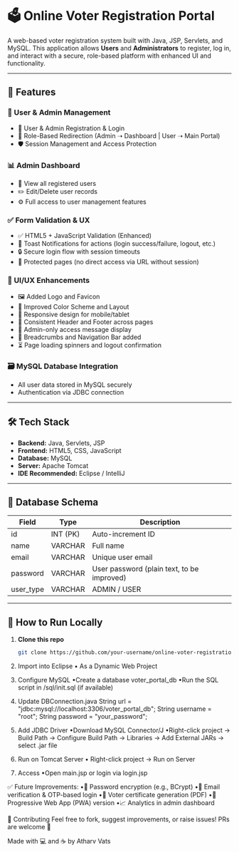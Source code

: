 # 🗳️ Online Voter Registration Portal

A web-based voter registration system built with Java, JSP, Servlets, and MySQL. This application allows **Users** and **Administrators** to register, log in, and interact with a secure, role-based platform with enhanced UI and functionality.

---

## 🚀 Features

### 👥 User & Admin Management
- 🔐 User & Admin Registration & Login
- 🧭 Role-Based Redirection (Admin ➝ Dashboard | User ➝ Main Portal)
- 🛡️ Session Management and Access Protection

### 📊 Admin Dashboard
- 👤 View all registered users
- ✏️ Edit/Delete user records
- ⚙️ Full access to user management features

### ✅ Form Validation & UX
- ✅ HTML5 + JavaScript Validation (Enhanced)
- 🔄 Toast Notifications for actions (login success/failure, logout, etc.)
- 🔒 Secure login flow with session timeouts
- 🔐 Protected pages (no direct access via URL without session)

### 🎨 UI/UX Enhancements
- 🖼️ Added Logo and Favicon
- 🎨 Improved Color Scheme and Layout
- 🧱 Responsive design for mobile/tablet
- 📌 Consistent Header and Footer across pages
- 💬 Admin-only access message display
- 🧭 Breadcrumbs and Navigation Bar added
- ⏳ Page loading spinners and logout confirmation

### 🗃️ MySQL Database Integration
- All user data stored in MySQL securely
- Authentication via JDBC connection

---

## 🛠️ Tech Stack

- **Backend:** Java, Servlets, JSP  
- **Frontend:** HTML5, CSS, JavaScript  
- **Database:** MySQL  
- **Server:** Apache Tomcat  
- **IDE Recommended:** Eclipse / IntelliJ  

---

## 🧱 Database Schema


| Field      | Type      | Description               |
|------------|-----------|---------------------------|
| id         | INT (PK)  | Auto-increment ID         |
| name       | VARCHAR   | Full name                 |
| email      | VARCHAR   | Unique user email         |
| password   | VARCHAR   | User password (plain text, to be improved) |
| user_type  | VARCHAR   | ADMIN / USER              |

---

## 🔄 How to Run Locally

1. **Clone this repo**
   ```bash
   git clone https://github.com/your-username/online-voter-registration-portal.git

2. Import into Eclipse
  • As a Dynamic Web Project

3. Configure MySQL
  •Create a database voter_portal_db
  •Run the SQL script in /sql/init.sql (if available)

4. Update DBConnection.java
  String url = "jdbc:mysql://localhost:3306/voter_portal_db";
  String username = "root"; 
  String password = "your_password";

5. Add JDBC Driver
  •Download MySQL Connector/J
  •Right-click project → Build Path → Configure Build Path → Libraries → Add External JARs → select .jar file

6. Run on Tomcat Server
  • Right-click project → Run on Server
7. Access
   •Open main.jsp or login via login.jsp

✅ Future Improvements:
•🔐 Password encryption (e.g., BCrypt)
•📩 Email verification & OTP-based login
•🧾 Voter certificate generation (PDF)
•📱 Progressive Web App (PWA) version
•📈 Analytics in admin dashboard

🤝 Contributing
Feel free to fork, suggest improvements, or raise issues!
PRs are welcome 🚀

Made with 💻 and ☕ by Atharv Vats
